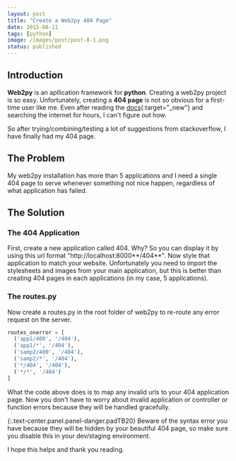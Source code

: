 ```yaml
---
layout: post
title: "Create a Web2py 404 Page"
date: 2015-08-11
tags: [python]
image: /images/post/post-8-1.png
status: published
--- 
```


## Introduction
**Web2py** is an apllication framework for **python**. Creating a web2py project is so easy. Unfortunately, creating a **404 page** is not so obvious for a first-time user like me. Even after reading the [docs](http://web2py.com/book/default/chapter/04#Routes-on-error){:target="_new"} and searching the internet for hours, I can't figure out how.

So after trying/combining/testing a lot of suggestions from stackoverflow, I have finally had my 404 page.

## The Problem
My web2py installation has more than 5 applications and I need a single 404 page to serve whenever something not nice happen, regardless of what application has failed.

## The Solution

### The 404 Application
First, create a new application called 404. Why? So you can display it by using this url format "http://localhost:8000**/404**". Now style that application to match your website. Unfortunately you need to import the stylesheets and images from your main application, but this is better than creating 404 pages in each applications (in my case, 5 applications).

### The routes.py
Now create a routes.py in the root folder of web2py to re-route any error request on the server.

~~~python
routes_onerror = [
  ('app1/400', '/404'),
  ('app1/*', '/404'),
  ('samp2/400', '/404'),
  ('samp2/*', '/404'),
  ('*/404', '/404'),
  ('*/*', '/404')
]
~~~

What the code above does is to map any invalid urls to your 404 application page. Now you don't have to worry about invalid application or controller or function errors because they will be handled gracefully. 

{:.text-center.panel.panel-danger.padTB20}
Beware of the syntax error you have because they will be hidden by your beautiful 404 page, so make sure you disable this in your dev/staging environment.

I hope this helps and thank you reading.